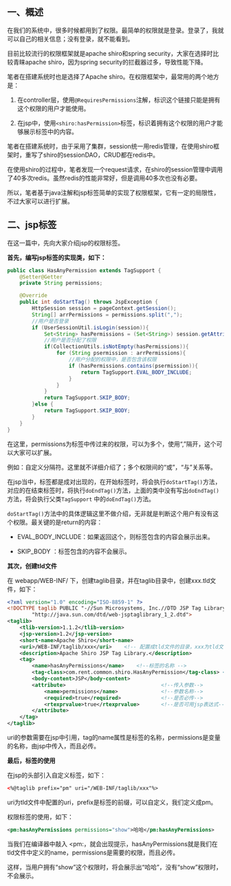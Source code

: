 ## 一、概述

在我们的系统中，很多时候都用到了权限。最简单的权限就是登录。登录了，我就可以自己的相关信息；没有登录，就不能看到。

目前比较流行的权限框架就是apache shiro和spring security，大家在选择时比较青睐apache shiro，因为spring security的拦截器过多，导致性能下降。

笔者在搭建系统时也是选择了Apache shiro。在权限框架中，最常用的两个地方是：

1. 在controller层，使用`@RequiresPermissions`注解，标识这个链接只能是拥有这个权限的用户才能使用。

2. 在jsp中，使用`<shiro:hasPermission>`标签，标识着拥有这个权限的用户才能够展示标签中的内容。

笔者在搭建系统时，由于采用了集群，session统一用redis管理，在使用shiro框架时，重写了shiro的sessionDAO，CRUD都在redis中。

在使用shiro的过程中，笔者发现一个request请求，在shiro的session管理中调用了40多次redis。虽然redis的性能非常好，但是调用40多次也没有必要。

所以，笔者基于java注解和jsp标签简单的实现了权限框架，它有一定的局限性，不过大家可以进行扩展。

## 二、jsp标签

在这一篇中，先向大家介绍jsp的权限标签。

**首先，编写jsp标签的实现类，如下：**
```java
public class HasAnyPermission extends TagSupport {
    @Setter@Getter
    private String permissions;

    @Override
    public int doStartTag() throws JspException {
        HttpSession session = pageContext.getSession();
        String[] arrPermissions = permissions.split(",");
        //用户是否登录
        if (UserSessionUtil.isLogin(session)){
            Set<String> hasPermissions = (Set<String>) session.getAttribute(SESSION_ATTR_PLAT_PERMISSION);
            //用户是否分配了权限　
            if(CollectionUtils.isNotEmpty(hasPermissions)){
                for (String psermission : arrPermissions){
                    //用户分配的权限中，是否包含该权限
                    if (hasPermissions.contains(psermission)){
                        return TagSupport.EVAL_BODY_INCLUDE;
                    }
                }
            }
            return TagSupport.SKIP_BODY;
        }else {
            return TagSupport.SKIP_BODY;
        }
    }
}
```
在这里，permissions为标签中传过来的权限，可以为多个，使用“,”隔开，这个可以大家可以扩展。

例如：自定义分隔符。这里就不详细介绍了；多个权限间的“或”，“与”关系等。

在jsp当中，标签都是成对出现的，在开始标签时，将会执行`doStartTag()`方法，对应的在结束标签时，将执行`doEndTag()`方法，上面的类中没有写出`doEndTag()`方法，将会执行父类`TagSupport` 中的`doEndTag()`方法。

`doStartTag()`方法中的具体逻辑这里不做介绍，无非就是判断这个用户有没有这个权限。最关键的是return的内容：

+ EVAL_BODY_INCLUDE：如果返回这个，则标签包含的内容会展示出来。

+ SKIP_BODY ：标签包含的内容不会展示。

**其次，创建tld文件**

在 webapp/WEB-INF/ 下，创建taglib目录，并在taglib目录中，创建xxx.tld文件，如下：
```xml
<?xml version="1.0" encoding="ISO-8859-1" ?>
<!DOCTYPE taglib PUBLIC "-//Sun Microsystems, Inc.//DTD JSP Tag Library 1.2//EN"
        "http://java.sun.com/dtd/web-jsptaglibrary_1_2.dtd">
<taglib>
    <tlib-version>1.1.2</tlib-version>
    <jsp-version>1.2</jsp-version>
    <short-name>Apache Shiro</short-name>
    <uri>/WEB-INF/taglib/xxx</uri>    <!-- 配置成tld文件的目录，xxx为tld文件的文件名 -->
    <description>Apache Shiro JSP Tag Library.</description>
    <tag>
        <name>hasAnyPermissions</name>    <!--标签的名称 -->
        <tag-class>com.rent.common.shiro.HasAnyPermission</tag-class> <!-- 实现的类，上面编写的HasAnyPermission类 -->
        <body-content>JSP</body-content>
        <attribute>                               <!--传入参数-->
            <name>permissions</name>              <!--参数名称-->  
            <required>true</required>             <!--是否必传-->
            <rtexprvalue>true</rtexprvalue>       <!--是否可用jsp表达式-->
        </attribute>
    </tag>
</taglib>
```
uri的参数需要在jsp中引用，tag的name属性是标签的名称，permissions是变量的名称，由jsp中传入，而且必传。

**最后，标签的使用**

在jsp的头部引入自定义标签，如下：
```xml
<%@taglib prefix="pm" uri="/WEB-INF/taglib/xxx"%>
```
uri为tld文件中配置的uri，prefix是标签的前缀，可以自定义，我们定义成pm。

权限标签的使用，如下：
```xml
<pm:hasAnyPermissions permissions="show">哈哈</pm:hasAnyPermissions>
```
当我们在编译器中敲入 <pm:，就会出现提示，hasAnyPermissions就是我们在tld文件中定义的name，permissions是需要的权限，而且必传。

这样，当用户拥有“show”这个权限时，将会展示出“哈哈”，没有“show”权限时，不会展示。



